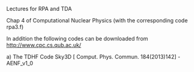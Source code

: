 Lectures for RPA and TDA

Chap 4 of Computational Nuclear Physics (with the corresponding code rpa3.f)

In addition the following codes can be downloaded from http://www.cpc.cs.qub.ac.uk/

a) The TDHF Code Sky3D [ Comput. Phys. Commun. 184(2013)142] - AENF_v1_0

